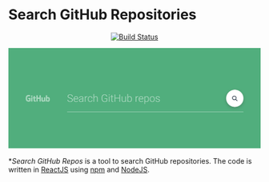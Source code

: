# Search GitHub Repositories

<p align="center">
<a href="https://circleci.com/gh/vuejs/vue/tree/dev"><img src="https://img.shields.io/travis/opprDev/search-github-repos.svg" alt="Build Status"></a>
</p>

<a align="center" href="https://opprdev.github.io/search-github-repos/" target="_blank"><img src="assets/header.png" alt="Header"></a>

**Search GitHub Repos* is a tool to search GitHub repositories. The code is written in [ReactJS](https://reactjs.org/) using [npm](https://www.npmjs.com/) and [NodeJS](https://nodejs.org/en/).
